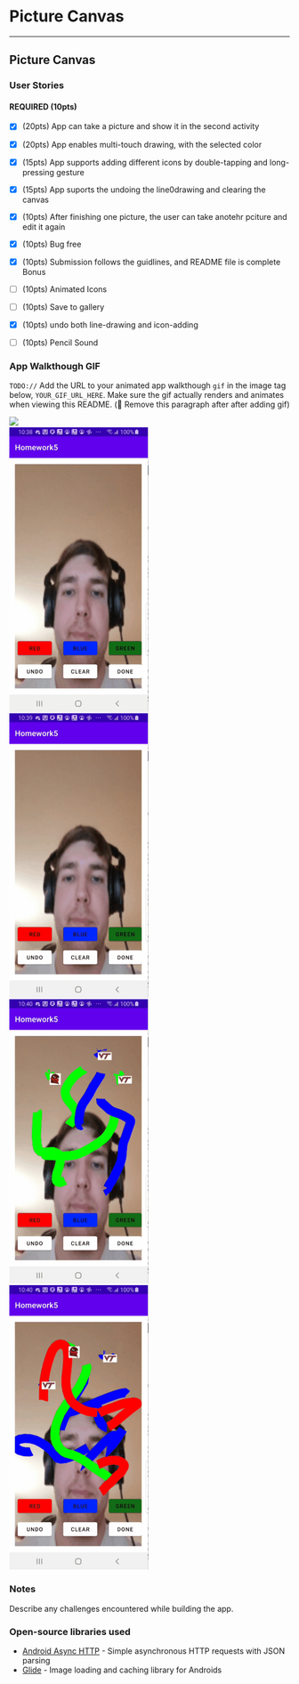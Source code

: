 # Picture Canvas


---

## Picture Canvas

### User Stories


#### REQUIRED (10pts)
- [x] (20pts) App can take a picture and show it in the second activity
- [x] (20pts) App enables multi-touch drawing, with the selected color
- [x] (15pts) App supports adding different icons by double-tapping and long-pressing gesture
- [x] (15pts) App suports the undoing the line0drawing and clearing the canvas
- [x] (10pts) After finishing one picture, the user can take anotehr pciture and edit it again
- [x] (10pts) Bug free
- [x] (10pts) Submission follows the guidlines, and README file is complete
Bonus
- [ ] (10pts) Animated Icons
- [ ] (10pts) Save to gallery
- [x] (10pts) undo both line-drawing and icon-adding
- [ ] (10pts) Pencil Sound



### App Walkthough GIF
`TODO://` Add the URL to your animated app walkthough `gif` in the image tag below, `YOUR_GIF_URL_HERE`. Make sure the gif actually renders and animates when viewing this README. (🚫 Remove this paragraph after after adding gif)

<img src="https://github.com/jasonebright/Homework5/blob/master/takePicture.gif" width=250><br>
<img src="https://github.com/jasonebright/Homework5/blob/master/drawing.gif" width=250><br>
<img src="https://github.com/jasonebright/Homework5/blob/master/gestures.gif" width=250><br>
<img src="https://github.com/jasonebright/Homework5/blob/master/undo.gif" width=250><br>
<img src="https://github.com/jasonebright/Homework5/blob/master/clear.gif" width=250><br>

### Notes
Describe any challenges encountered while building the app.

### Open-source libraries used

- [Android Async HTTP](https://github.com/codepath/CPAsyncHttpClient) - Simple asynchronous HTTP requests with JSON parsing
- [Glide](https://github.com/bumptech/glide) - Image loading and caching library for Androids
